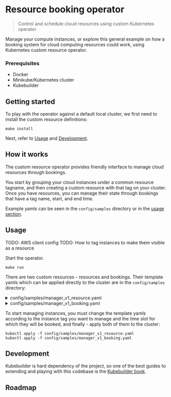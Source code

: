 # Resource booking operator
> Control and schedule cloud resources using custom Kubernetes operator

Manage your compute instances, or explore this general example on how a booking system for cloud computing resources could work, using Kubernetes custom resource operator.

### Prerequisites
- Docker
- Minikube/Kubernetes cluster
- Kubebuilder

## Getting started

To play with the operator against a default local cluster, we first need to install the custom resource definitions:

```
make install
```

Next, refer to [Usage](#usage) and [Development](#development).

## How it works
The custom resource operator provides friendly interface to manage cloud resources through bookings.  

You start by grouping your cloud instances under a common resource tagname, and then creating a custom resource with that tag on your cluster. Once you have resources, you can manage their state through bookings that have a tag name, start, and end time.

Example yamls can be seen in the `config/samples` directory or in the [usage section](#usage).

## Usage

TODO: AWS client config
TODO: How to tag instances to make them visible as a resource

Start the operator.
```
make run
```

There are two custom resources - resources and bookings. Their template yamls which can be applied directly to the cluster are in the `config/samples` directory:

<details><summary>config/samples/manager_v1_resource.yaml</summary>
<p>

```yaml
apiVersion: manager.kotaico.de/v1
kind: Resource
metadata:
  labels:
    app.kubernetes.io/name: resource
    app.kubernetes.io/instance: web
    app.kubernetes.io/part-of: resource-booking-operator
    app.kuberentes.io/managed-by: kustomize
    app.kubernetes.io/created-by: resource-booking-operator
  name: web
spec:
  tag: web
  booked: false
```

</p>
</details>


<details><summary>config/samples/manager_v1_booking.yaml</summary>
<p>

```yaml
apiVersion: manager.kotaico.de/v1
kind: Booking
metadata:
  labels:
    app.kubernetes.io/name: booking
    app.kubernetes.io/instance: booking-sample
    app.kubernetes.io/part-of: resource-booking-operator
    app.kuberentes.io/managed-by: kustomize
    app.kubernetes.io/created-by: resource-booking-operator
  name: booking-sample
spec:
  resource_name: web
  start_at: 2006-01-02T15:04:05Z
  end_at: 2006-01-02T15:04:05Z
```

</p>
</details>

To start managing instances, you must change the template yamls according to the instance tag you want to manage and the time slot for which they will be booked, and finally - apply both of them to the cluster:

```
kubectl apply -f config/samples/manager_v1_resource.yaml
kubectl apply -f config/samples/manager_v1_booking.yaml
```

## Development
Kubebuilder is hard dependency of the project, so one of the best guides to extending and playing with this codebase is the [Kubebuilder book](https://book.kubebuilder.io/).

## Roadmap
